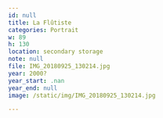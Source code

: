 ```yaml
---
id: null
title: La Flûtiste
categories: Portrait
w: 89
h: 130
location: secondary storage
note: null
file: IMG_20180925_130214.jpg
year: 2000?
year_start: .nan
year_end: null
image: /static/img/IMG_20180925_130214.jpg

---
```

